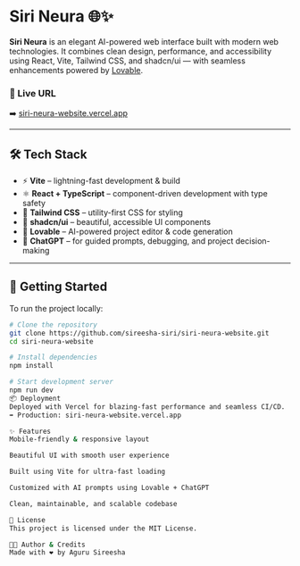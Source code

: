 # Siri Neura 🌐✨

**Siri Neura** is an elegant AI-powered web interface built with modern web technologies. It combines clean design, performance, and accessibility using React, Vite, Tailwind CSS, and shadcn/ui — with seamless enhancements powered by [Lovable](https://lovable.dev).

### 🔗 Live URL  
➡️ [siri-neura-website.vercel.app](https://siri-neura-website.vercel.app)

---

## 🛠 Tech Stack

- ⚡ **Vite** – lightning-fast development & build
- ⚛️ **React + TypeScript** – component-driven development with type safety
- 🎨 **Tailwind CSS** – utility-first CSS for styling
- 🧱 **shadcn/ui** – beautiful, accessible UI components
- 🤖 **Lovable** – AI-powered project editor & code generation
- 💬 **ChatGPT** – for guided prompts, debugging, and project decision-making

---

## 🚀 Getting Started

To run the project locally:

```bash
# Clone the repository
git clone https://github.com/sireesha-siri/siri-neura-website.git
cd siri-neura-website

# Install dependencies
npm install

# Start development server
npm run dev
📦 Deployment
Deployed with Vercel for blazing-fast performance and seamless CI/CD.
➡️ Production: siri-neura-website.vercel.app

✨ Features
Mobile-friendly & responsive layout

Beautiful UI with smooth user experience

Built using Vite for ultra-fast loading

Customized with AI prompts using Lovable + ChatGPT

Clean, maintainable, and scalable codebase

📄 License
This project is licensed under the MIT License.

👩‍💻 Author & Credits
Made with ❤️ by Aguru Sireesha
